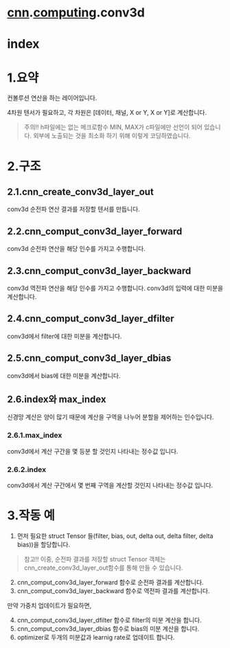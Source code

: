 [cnn](./../README.md).[computing](./README.md).conv3d
=======
# index

# 1.요약
컨볼루션 연산을 하는 레이어입니다.

4차원 텐서가 필요하고, 각 차원은 [데이터, 채널, X or Y, X or Y]로 계산합니다.

>주의!! h파일에는 없는 메크로함수 MIN, MAX가 c파일에만 선언이 되어 있습니다. 외부에 노출되는 것을 최소화 하기 위해 이렇게 코딩하였습니다.

# 2.구조

## 2.1.cnn_create_conv3d_layer_out
conv3d 순전파 연산 결과를 저장할 텐서를 만듭니다.

## 2.2.cnn_comput_conv3d_layer_forward
conv3d 순전파 연산을 해당 인수를 가지고 수행합니다.

## 2.3.cnn_comput_conv3d_layer_backward
conv3d 역전파 연산을 해당 인수를 가지고 수행합니다. conv3d의 입력에 대한 미분을 계산합니다.

## 2.4.cnn_comput_conv3d_layer_dfilter
conv3d에서 filter에 대한 미분을 계산합니다.

## 2.5.cnn_comput_conv3d_layer_dbias
conv3d에서 bias에 대한 미분을 계산합니다.

## 2.6.index와 max_index
신경망 계산은 양이 많기 때문에 계산을 구역을 나누어 분할을 제어하는 인수입니다. 

### 2.6.1.max_index
conv3d에서 계산 구간을 몇 등분 할 것인지 나타내는 정수값 입니다.

### 2.6.2.index
conv3d에서 계산 구간에서 몇 번째 구역을 계산할 것인지 나타내는 정수값 입니다.

# 3.작동 예

1. 먼저 필요한 struct Tensor 들(filter, bias, out, delta out, delta filter, delta bias))을 할당합니다.
>참고!! 이중, 순전파 결과를 저장할 struct Tensor 객체는 cnn_create_conv3d_layer_out함수를 통해 만들 수 있습니다.
2. cnn_comput_conv3d_layer_forward 함수로 순전파 결과를 계산합니다.
3. cnn_comput_conv3d_layer_backward 함수로 역전파 결과를 계산합니다.

만약 가중치 업데이트가 필요하면,

4. cnn_comput_conv3d_layer_dfilter 함수로 filter의 미분 계산을 합니다.
5. cnn_comput_conv3d_layer_dbias 함수로 bias의 미분 계산을 합니다.
6. optimizer로 두개의 미분값과 learnig rate로 업데이트 합니다.
